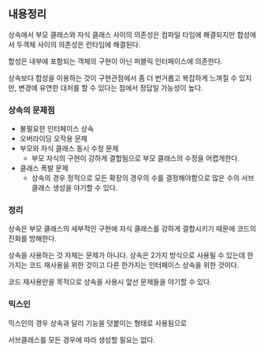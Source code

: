 ## 내용정리

상속에서 부모 클래스와 자식 클래스 사이의 의존성은 컴파일 타임에 해결되지만 합성에서 두객체 사이의 의존성은 런타임에 해결된다.

합성은 내부에 포함되는 객체의 구현이 아닌 퍼블릭 인터페이스에 의존한다.

상속보다 합성을 이용하는 것이 구현관점에서 좀 더 번거롭고 복잡하게 느껴질 수 있지만, 변경에 유연한 대처를 할 수 있다는 점에서 정답일 가능성이 높다.

### 상속의 문제점

- 불필요한 인터페이스 상속
- 오버라이딩 오작용 문제
- 부모와 자식 클래스 동시 수정 문제
    - 부모 자식의 구현이 강하게 결합됨으로 부모 클래스의 수정을 어렵게한다.
- 클래스 폭발 문제
    - 상속의 경우 정적으로 모든 확장의 경우의 수를 결정해야함으로 많은 수의 서브 클래스 생성을 야기할 수 있다.

### 정리

상속은 부모 클래스의 세부적인 구현에 자식 클래스를 강하게 결합시키기 때문에 코드의 진화를 방해한다.

상속을 사용하는 것 자체는 문제가 아니다. 상속은 2가지 방식으로 사용될 수 있는데 한가지는 코드 재사용을 위한 것이고 다른 한가지는 인터페이스 상속을 위한 것이다.

코드 재사용만을 목적으로 상속을 사용시 앞선 문제들을 야기할 수 있다.

### 믹스인

믹스인의 경우 상속과 달리 기능을 덧붙이는 형태로 사용됨으로

서브클래스를 모든 경우에 따라 생성할 필요는 없다.
